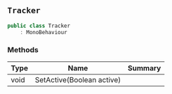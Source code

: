 ## `Tracker`

```csharp
public class Tracker
    : MonoBehaviour

```

### Methods

| Type | Name | Summary | 
| --- | --- | --- | 
| void | SetActive(Boolean active) |  | 


